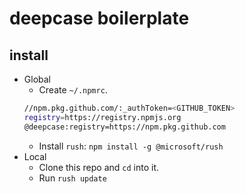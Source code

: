 # deepcase boilerplate

## install

- Global
  - Create `~/.npmrc`.
  ```sh
  //npm.pkg.github.com/:_authToken=<GITHUB_TOKEN>
  registry=https://registry.npmjs.org
  @deepcase:registry=https://npm.pkg.github.com
  ```
  - Install `rush`: `npm install -g @microsoft/rush`
- Local
  - Clone this repo and `cd` into it.
  - Run `rush update`
